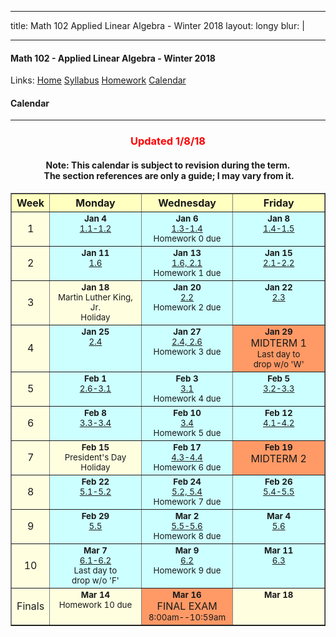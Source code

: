 
---  

title: Math 102 Applied Linear Algebra - Winter 2018
layout: longy
blur: |

---  

#### Math 102 - Applied Linear Algebra - Winter 2018  
  Links: [Home][math102Home]    [Syllabus][math102Syl]    [Homework][math102HW]    [Calendar][math102Cal]
    
   [math102Home]:http://thanghuynh.org/teaching/math102_w18.html
   [math102Syl]:http://thanghuynh.org/teaching/math102_syllabus.html
   [math102HW]:http://thanghuynh.org/teaching/math102_hw.html  
   [math102Cal]:http://thanghuynh.org/teaching/math102_calendar.html

#### Calendar    
---  


<center>
 <h3><font color="#ff0000">Updated 1/8/18</font></h3>
        <h4>Note: This calendar is subject to revision during the term.<br />
          &nbsp;The section references are only a guide; I may vary from it.
        </h4>
      </center>
      <center>
        <table border="1" cellpadding="5" cellspacing="0" bgcolor="#ffffe0">
          <tbody>
            <tr bgcolor="#ffffc0">
              <th width="39">Week</th>
              <th width="130">Monday</th>
              <th width="130">Wednesday</th>
              <th width="130">Friday</th>
            </tr>
            <tr>
              <td align="center">1<br /></td>
              <td valign="top" bgcolor="#ccffff"><div align="center"><b><small>Jan 4</small></b> </div>
                <div align="center"><small><a href='summary/1-4.html'>1.1-1.2</a></small></div>
              <td valign="top" bgcolor="#ccffff"><div align="center"><b><small>Jan 6</small></b> </div>
                <div align="center"><small><a href='summary/1-6.html'>1.3-1.4</a></small></div>
                <div align="center"><small>Homework 0 due</small></div></td>
              <td valign="top" bgcolor="#ccffff"><div align="center"><b><small>Jan 8</small></b> </div>
                <div align="center"><small><a href='summary/1-8.html'>1.4-1.5</a></small></div></td>
            </tr>
            <tr>
              <td align="center">2<br /></td>
              <td valign="top" bgcolor="#ccffff"><div align="center"><b><small>Jan 11</small></b> </div>
                <div align="center"><small><a href='summary/1-11.html'>1.6</a></small></div>
              <td valign="top" bgcolor="#ccffff"><div align="center"><b><small>Jan 13</small></b> </div>
                <div align="center"><small><a href='summary/1-13.html'>1.6, 2.1</a></small></div>
                <div align="center"><small>Homework 1 due</small></div></td>
              <td valign="top" bgcolor="#ccffff"><div align="center"><b><small>Jan 15</small></b> </div>
                <div align="center"><small><a href='summary/1-15.html'>2.1-2.2</a></small></div></td>
            </tr>
            <tr>
              <td align="center">3<br /></td>
              <td valign="top"><div align="center"><b><small>Jan 18</small></b> </div>
                <div align="center"><small>Martin Luther King, Jr.</small></div>
		<div align="center"><small>Holiday</small></div></td>
              <td valign="top" bgcolor="#ccffff"><div align="center"><b><small>Jan 20</small></b> </div>
                <div align="center"><small><a href='summary/1-20.html'>2.2</a></small></div>
                <div align="center"><small>Homework 2 due</small></div></td>
              <td valign="top" bgcolor="#ccffff"><div align="center"><b><small>Jan 22</small></b> </div>
                <div align="center"><small><a href='summary/1-22.html'>2.3</a></small></div></td>
            </tr>
            <tr>
              <td align="center">4<br /></td>
              <td valign="top" bgcolor="#ccffff"><div align="center"><b><small>Jan 25</small></b> </div>
                <div align="center"><small><a href='summary/1-25.html'>2.4</a></small></div></td>
              <td valign="top" bgcolor="#ccffff"><div align="center"><b><small>Jan 27</small></b> </div>
                <div align="center"><small><a href='summary/1-27.html'>2.4, 2.6</a></small></div>
                <div align="center"><small>Homework 3 due</small></div></td>
              <td valign="top" bgcolor="#ff9966"><div align="center"><b><small>Jan 29</small></b> </div>
 		  <div align="center">MIDTERM 1</div>
                <div align="center"><small>Last day to<br />
                  drop w/o 'W'</small></div></td>
            </tr>
            <tr>
              <td align="center">5<br /></td>
              <td valign="top" bgcolor="#ccffff"><div align="center"><b><small>Feb 1</small></b> </div>
                <div align="center"><small><a href='summary/2-1.html'>2.6-3.1</a></small></div>
              <td valign="top" bgcolor="#ccffff"><div align="center"><b><small>Feb 3</small></b> </div>
                <div align="center"><small><a href='summary/2-3.html'>3.1</a></small></div>
                <div align="center"><small>Homework 4 due</small></div></td>
              <td valign="top" bgcolor="#ccffff"><div align="center"><b><small>Feb 5</small></b> </div>
                <div align="center"><small><a href='https://youtu.be/Zh3gy04e6FE'>3.2-3.3</a></small></div></td>
            </tr>
            <tr>
              <td align="center">6<br /></td>
              <td valign="top" bgcolor="#ccffff"><div align="center"><b><small>Feb 8</small></b> </div>
                <div align="center"><small><a href='summary/2-8.html'>3.3-3.4</a></small></div>
              <td valign="top" bgcolor="#ccffff"><div align="center"><b><small>Feb 10</small></b> </div>
                <div align="center"><small><a href='summary/2-10.html'>3.4</a></small></div>
                <div align="center"><small>Homework 5 due</small></div></td>
              <td valign="top" bgcolor="#ccffff"><div align="center"><b><small>Feb 12</small></b> </div>
                <div align="center"><small><a href='summary/2-12.html'>4.1-4.2</a></small></div></td>
            </tr>
            <tr>
              <td align="center">7<br /></td>
              <td valign="top"><div align="center"><b><small>Feb 15</small></b> </div>
                <div align="center"><small>President's Day</small></div>
                <div align="center"><small>Holiday</small></div></td>
            <td valign="top" bgcolor="#ccffff"><div align="center"><b><small>Feb 17</small></b> </div>
                <div align="center"><small><a href='summary/2-17.html'>4.3-4.4</a></small></div>
                <div align="center"><small>Homework 6 due</small></div></td>
              <td valign="top" bgcolor="#ff9966"><div align="center"><b><small>Feb 19</small></b> </div>
 		  <div align="center">MIDTERM 2</div>            </tr>
            <tr>
              <td align="center">8<br /></td>
              <td valign="top" bgcolor="#ccffff"><div align="center"><b><small>Feb 22</small></b> </div>
                <div align="center"><small><a href='summary/2-22.html'>5.1-5.2</a></small></div>
              <td valign="top" bgcolor="#ccffff"><div align="center"><b><small>Feb 24</small></b> </div>
                <div align="center"><small><a href='summary/2-24.html'>5.2, 5.4</a></small></div>
                <div align="center"><small>Homework 7 due</small></div></td>
              <td valign="top" bgcolor="#ccffff"><div align="center"><b><small>Feb 26</small></b> </div>
                <div align="center"><small><a href='summary/2-26.html'>5.4-5.5</a></small></div> </td></td>
            </tr>
            <tr>
              <td align="center">9<br /></td>
              <td valign="top" bgcolor="#ccffff"><div align="center"><b><small>Feb 29</small></b> </div>
                <div align="center"><small><a href='summary/2-29.html'>5.5</a></small></div>
              <td valign="top" bgcolor="#ccffff"><div align="center"><b><small>Mar 2</small></b> </div>
                <div align="center"><small><a href='summary/3-2.html'>5.5-5.6</a></small></div>
                <div align="center"><small>Homework 8 due</small></div></td>
              <td valign="top" bgcolor="#ccffff"><div align="center"><b><small>Mar 4</small></b> </div>
                <div align="center"><small><a href='summary/3-4.html'>5.6</a></small></div>                 </td>
            </tr>
            <tr>
              <td align="center">10<br /></td>
              <td valign="top" bgcolor="#ccffff"><div align="center"><b><small>Mar 7</small></b> </div>
                <div align="center"><small><a href='summary/3-7.html'>6.1-6.2</a></small></div>
                <div align="center"><small>Last day to<br />
                  drop w/o 'F'</small></div></td></td>
              <td valign="top" bgcolor="#ccffff"><div align="center"><b><small>Mar 9</small></b> </div>
                <div align="center"><small><a href='summary/3-9.html'>6.2</a></small></div>
                <div align="center"><small>Homework 9 due</small></div></td>
              <td valign="top" bgcolor="#ccffff"><div align="center"><b><small>Mar 11</small></b> </div>
                <div align="center"><small><a href='summary/3-11.html'>6.3</a></small></div></td>
            </tr>
            <tr>
              <td align="center">Finals<br /></td>
	      <td valign="top"><div align="center"><b><small>Mar 14</small></b> </div>
                <div align="center"><small>Homework 10 due</small></div></td>
              <td valign="top" bgcolor="#ff9966"><div align="center"><b><small>Mar 16</small></b> </div>
                <div align="center">FINAL EXAM</div>
                <div align="center"><small>8:00am--10:59am</small></div></td>
             <td valign="top"><div align="center"><b><small>Mar 18</small></b> </div></td>
            </tr>
          </tbody>
        </table>
      </center>
      





